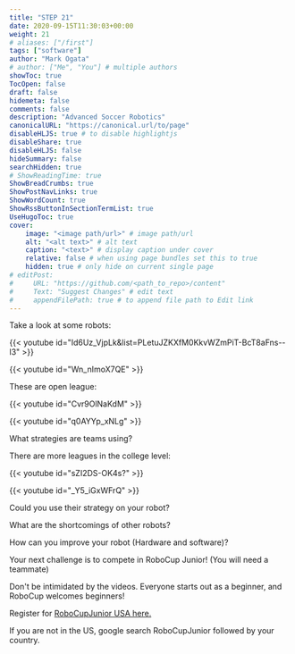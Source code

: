 ```yaml
---
title: "STEP 21"
date: 2020-09-15T11:30:03+00:00
weight: 21
# aliases: ["/first"]
tags: ["software"]
author: "Mark Ogata"
# author: ["Me", "You"] # multiple authors
showToc: true
TocOpen: false
draft: false
hidemeta: false
comments: false
description: "Advanced Soccer Robotics"
canonicalURL: "https://canonical.url/to/page"
disableHLJS: true # to disable highlightjs
disableShare: true
disableHLJS: false
hideSummary: false
searchHidden: true
# ShowReadingTime: true
ShowBreadCrumbs: true
ShowPostNavLinks: true
ShowWordCount: true
ShowRssButtonInSectionTermList: true
UseHugoToc: true
cover:
    image: "<image path/url>" # image path/url
    alt: "<alt text>" # alt text
    caption: "<text>" # display caption under cover
    relative: false # when using page bundles set this to true
    hidden: true # only hide on current single page
# editPost:
#     URL: "https://github.com/<path_to_repo>/content"
#     Text: "Suggest Changes" # edit text
#     appendFilePath: true # to append file path to Edit link
---
```


Take a look at some robots:

{{< youtube id="Id6Uz_VjpLk&list=PLetuJZKXfM0KkvWZmPiT-BcT8aFns--l3" >}}

{{< youtube id="Wn_nImoX7QE" >}}

These are open league:

{{< youtube id="Cvr9OlNaKdM" >}}

{{< youtube id="q0AYYp_xNLg" >}}

What strategies are teams using? 

There are more leagues in the college level:

{{< youtube id="sZI2DS-OK4s?" >}}

{{< youtube id="_Y5_iGxWFrQ" >}}

Could you use their strategy on your robot?

What are the shortcomings of other robots?

How can you improve your robot (Hardware and software)?

Your next challenge is to compete in RoboCup Junior! (You will need a teammate)

Don't be intimidated by the videos. Everyone starts out as a beginner, and RoboCup welcomes beginners!

Register for [RoboCupJunior USA here.](http://www.robocupjunior.us/)

If you are not in the US, google search RoboCupJunior followed by your country.











